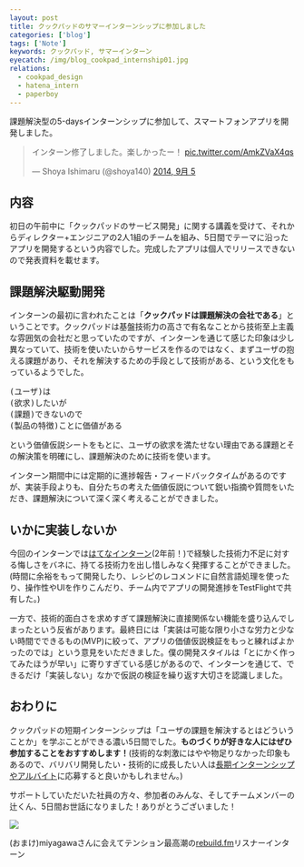 ```yaml
---
layout: post
title: クックパッドのサマーインターンシップに参加しました
categories: ['blog']
tags: ['Note']
keywords: クックパッド, サマーインターン
eyecatch: /img/blog_cookpad_internship01.jpg
relations:
  - cookpad_design
  - hatena_intern
  - paperboy
---
```


課題解決型の5-daysインターンシップに参加して、スマートフォンアプリを開発しました。

<blockquote class="twitter-tweet" lang="ja"><p>インターン修了しました。楽しかったー！ <a href="http://t.co/AmkZVaX4qs">pic.twitter.com/AmkZVaX4qs</a></p>&mdash; Shoya Ishimaru (@shoya140) <a href="https://twitter.com/shoya140/status/507864832872153088">2014, 9月 5</a></blockquote>
<script async src="//platform.twitter.com/widgets.js" charset="utf-8"></script>

## 内容

初日の午前中に「クックパッドのサービス開発」に関する講義を受けて、それからディレクター+エンジニアの2人1組のチームを組み、5日間でテーマに沿ったアプリを開発するという内容でした。完成したアプリは個人でリリースできないので発表資料を載せます。

<script async class="speakerdeck-embed" data-id="42a7685017f40132350b2ae5b5e9153b" data-ratio="1.33333333333333" src="//speakerdeck.com/embed.js"></script>

## 課題解決駆動開発

インターンの最初に言われたことは「__クックパッドは課題解決の会社である__」ということです。クックパッドは基盤技術力の高さで有名なことから技術至上主義な雰囲気の会社だと思っていたのですが、インターンを通じて感じた印象は少し異なっていて、技術を使いたいからサービスを作るのではなく、まずユーザの抱える課題があり、それを解決するための手段として技術がある、という文化をもっているようでした。
<pre>
(ユーザ)は
(欲求)したいが
(課題)できないので
(製品の特徴)ことに価値がある
</pre>
という価値仮説シートをもとに、ユーザの欲求を満たせない理由である課題とその解決策を明確にし、課題解決のために技術を使います。

インターン期間中には定期的に進捗報告・フィードバックタイムがあるのですが、実装手段よりも、自分たちの考えた価値仮説について鋭い指摘や質問をいただき、課題解決について深く深く考えることができました。

## いかに実装しないか

今回のインターンでは[はてなインターン](/jp/blog/hatena_intern/)(2年前！)で経験した技術力不足に対する悔しさをバネに、持てる技術力を出し惜しみなく発揮することができました。(時間に余裕をもって開発したり、レシピのレコメンドに自然言語処理を使ったり、操作性やUIを作りこんだり、チーム内でアプリの開発進捗をTestFlightで共有した。)

一方で、技術的面白さを求めすぎて課題解決に直接関係ない機能を盛り込んでしまったという反省があります。最終日には「実装は可能な限り小さな労力と少ない時間でできるもの(MVP)に絞って、アプリの価値仮説検証をもっと練ればよかったのでは」という意見をいただきました。僕の開発スタイルは「とにかく作ってみたほうが早い」に寄りすぎている感じがあるので、インターンを通じて、できるだけ「実装しない」なかで仮説の検証を繰り返す大切さを認識しました。

## おわりに

クックパッドの短期インターンシップは「ユーザの課題を解決するとはどういうことか」を学ぶことができる濃い5日間でした。__ものづくりが好きな人にはぜひ参加することをおすすめします！__(技術的な刺激にはやや物足りなかった印象もあるので、バリバリ開発したい・技術的に成長したい人は[長期インターンシップやアルバイト](http://staffblog.cookpad.com/entry/2014/07/01/184000)に応募すると良いかもしれません。)

サポートしていただいた社員の方々、参加者のみんな、そしてチームメンバーの辻くん、5日間お世話になりました！ありがとうございました！

<img src="/img/blog_cookpad_internship02.jpg" class="image-on-frame-medium">

(おまけ)miyagawaさんに会えてテンション最高潮の[rebuild.fm](http://rebuild.fm/)リスナーインターン

